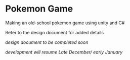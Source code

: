 # Pokemon Game
Making an old-school pokemon game using unity and C#

Refer to the design document for added details

*design document to be completed soon*

*development will resume Late December/ early January*
 

